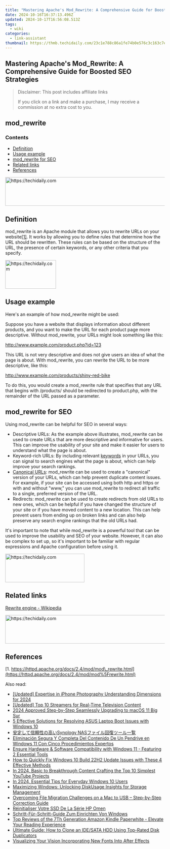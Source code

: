 ```yaml
---
title: "Mastering Apache's Mod_Rewrite: A Comprehensive Guide for Boosted SEO Strategies"
date: 2024-10-16T16:37:13.496Z
updated: 2024-10-17T16:56:08.513Z
tags:
  - wiki
categories:
  - link-assistant
thumbnail: https://thmb.techidaily.com/23c1e788c86a1fe74b0e576c3c163c7e8cc36d0f77392a611796a9122444764d.jpg
---
```


## Mastering Apache's Mod_Rewrite: A Comprehensive Guide for Boosted SEO Strategies

>  Disclaimer: This post includes affiliate links
>
>  If you click on a link and make a purchase, I may receive a commission at no extra cost to you.
>

## mod\_rewrite

### Contents

* [Definition](https://tools.techidaily.com/link-assistant/products/)
* [Usage example](https://tools.techidaily.com/link-assistant/products/)
* [mod\_rewrite for SEO](https://tools.techidaily.com/link-assistant/products/)
* [Related links](https://tools.techidaily.com/link-assistant/products/)
* [References](https://tools.techidaily.com/link-assistant/products/)

<!-- affiliate ads begin -->
<a href="https://ephamedtechinc.pxf.io/c/5597632/2137210/26400" target="_top" id="2137210">
  <img src="//a.impactradius-go.com/display-ad/26400-2137210" border="0" alt="https://techidaily.com" width="728" height="90"/>
</a>
<img height="0" width="0" src="https://ephamedtechinc.pxf.io/i/5597632/2137210/26400" style="position:absolute;visibility:hidden;" border="0" />
<!-- affiliate ads end -->

## Definition

mod\_rewrite is an Apache module that allows you to rewrite URLs on your website[\[1\]](https://tools.techidaily.com/link-assistant/products/). It works by allowing you to define rules that determine how the URL should be rewritten. These rules can be based on the structure of the URL, the presence of certain keywords, or any other criteria that you specify.

<!-- affiliate ads begin -->
<a href="https://malaysia-healthcare-travel-council.pxf.io/c/5597632/1576474/17382" target="_top" id="1576474">
  <img src="//a.impactradius-go.com/display-ad/17382-1576474" border="0" alt="https://techidaily.com" width="160" height="90"/>
</a>
<img height="0" width="0" src="https://malaysia-healthcare-travel-council.pxf.io/i/5597632/1576474/17382" style="position:absolute;visibility:hidden;" border="0" />
<!-- affiliate ads end -->

## Usage example

Here's an example of how mod\_rewrite might be used:

Suppose you have a website that displays information about different products, and you want to make the URL for each product page more descriptive. Without mod\_rewrite, your URLs might look something like this:

http://www.example.com/product.php?id=123

This URL is not very descriptive and does not give users an idea of what the page is about. With mod\_rewrite, you can rewrite the URL to be more descriptive, like this:

http://www.example.com/products/shiny-red-bike

To do this, you would create a mod\_rewrite rule that specifies that any URL that begins with /products/ should be redirected to product.php, with the remainder of the URL passed as a parameter.

## mod\_rewrite for SEO

Using mod\_rewrite can be helpful for SEO in several ways:

* Descriptive URLs: As the example above illustrates, mod\_rewrite can be used to create URLs that are more descriptive and informative for users. This can improve the usability of your site and make it easier for users to understand what the page is about.
* Keyword-rich URLs: By including relevant [keywords](https://tools.techidaily.com/link-assistant/products/) in your URLs, you can signal to search engines what the page is about, which can help improve your search rankings.
* [Canonical URLs](https://tools.techidaily.com/link-assistant/products/): mod\_rewrite can be used to create a "canonical" version of your URLs, which can help prevent duplicate content issues. For example, if your site can be accessed using both http and https or with and without "www," you can use mod\_rewrite to redirect all traffic to a single, preferred version of the URL.
* Redirects: mod\_rewrite can be used to create redirects from old URLs to new ones, which can be helpful if you have changed the structure of your site or if you have moved content to a new location. This can help prevent users from ending up on broken links and can also help preserve any search engine rankings that the old URLs had.

It's important to note that while mod\_rewrite is a powerful tool that can be used to improve the usability and SEO of your website. However, it can also be complex to set up, so it's important to be familiar with regular expressions and Apache configuration before using it.

<!-- affiliate ads begin -->
<a href="https://bluettius.sjv.io/c/5597632/2139116/17108" target="_top" id="2139116">
  <img src="//a.impactradius-go.com/display-ad/17108-2139116" border="0" alt="https://techidaily.com" width="250" height="90"/>
</a>
<img height="0" width="0" src="https://bluettius.sjv.io/i/5597632/2139116/17108" style="position:absolute;visibility:hidden;" border="0" />
<!-- affiliate ads end -->

## Related links

[Rewrite engine - Wikipedia](https://en.wikipedia.org/wiki/Rewrite%5Fengine)

<!-- affiliate ads begin -->
<a href="https://unicoeye.pxf.io/c/5597632/2148774/18498" target="_top" id="2148774">
  <img src="//a.impactradius-go.com/display-ad/18498-2148774" border="0" alt="https://techidaily.com" width="728" height="90"/>
</a>
<img height="0" width="0" src="https://unicoeye.pxf.io/i/5597632/2148774/18498" style="position:absolute;visibility:hidden;" border="0" />
<!-- affiliate ads end -->

## References

[1. https://httpd.apache.org/docs/2.4/mod/mod\_rewrite.html](https://httpd.apache.org/docs/2.4/mod/mod%5Frewrite.html)

<ins class="adsbygoogle"
     style="display:block"
     data-ad-format="autorelaxed"
     data-ad-client="ca-pub-7571918770474297"
     data-ad-slot="1223367746"></ins>

<ins class="adsbygoogle"
     style="display:block"
     data-ad-client="ca-pub-7571918770474297"
     data-ad-slot="8358498916"
     data-ad-format="auto"
     data-full-width-responsive="true"></ins>

<span class="atpl-alsoreadstyle">Also read:</span>
<div><ul>
<li><a href="https://fox-direct.techidaily.com/updated-expertise-in-iphone-photography-understanding-dimensions-for-2024/"><u>[Updated] Expertise in iPhone Photography Understanding Dimensions for 2024</u></a></li>
<li><a href="https://some-guidance.techidaily.com/updated-top-10-streamers-for-real-time-television-content/"><u>[Updated] Top 10 Streamers for Real-Time Television Content</u></a></li>
<li><a href="https://fox-helps.techidaily.com/2024-approved-step-by-step-seamlessly-upgrading-to-macos-11-big-sur/"><u>2024 Approved Step-by-Step Seamlessly Upgrading to macOS 11 Big Sur</u></a></li>
<li><a href="https://win-top.techidaily.com/5-effective-solutions-for-resolving-asus-laptop-boot-issues-with-windows-10/"><u>5 Effective Solutions for Resolving ASUS Laptop Boot Issues with Windows 10</u></a></li>
<li><a href="https://win-top.techidaily.com/1728505276924-synology-nas/"><u>安定して信頼性の高いSynology NASファイル回復ツール一覧</u></a></li>
<li><a href="https://win-top.techidaily.com/eliminacion-segura-y-completa-del-contenido-de-un-pendrive-en-windows-11-con-cinco-procedimientos-expertos/"><u>Eliminación Segura Y Completa Del Contenido De Un Pendrive en Windows 11 Con Cinco Procedimientos Expertos</u></a></li>
<li><a href="https://win-top.techidaily.com/ensure-hardware-and-software-compatibility-with-windows-11-featuring-2-essential-tools/"><u>Ensure Hardware & Software Compatibility with Windows 11 - Featuring 2 Essential Tools</u></a></li>
<li><a href="https://win-top.techidaily.com/how-to-quickly-fix-windows-10-build-22h2-update-issues-with-these-4-effective-methods/"><u>How to Quickly Fix Windows 10 Build 22H2 Update Issues with These 4 Effective Methods</u></a></li>
<li><a href="https://youtube-videos.techidaily.com/in-2024-basic-to-breakthrough-content-crafting-the-top-10-simplest-youtube-projects/"><u>In 2024, Basic to Breakthrough Content Crafting the Top 10 Simplest YouTube Projects</u></a></li>
<li><a href="https://fox-cloud.techidaily.com/in-2024-essential-tips-for-everyday-windows-10-users/"><u>In 2024, Essential Tips for Everyday Windows 10 Users</u></a></li>
<li><a href="https://windows11.techidaily.com/maximizing-windows-unlocking-diskusage-insights-for-storage-management/"><u>Maximizing Windows: Unlocking DiskUsage Insights for Storage Management</u></a></li>
<li><a href="https://win-webster.techidaily.com/overcoming-file-migration-challenges-on-a-mac-to-usb-step-by-step-correction-guide/"><u>Overcoming File Migration Challenges on a Mac to USB – Step-by-Step Correction Guide</u></a></li>
<li><a href="https://win-top.techidaily.com/reinitialiser-votre-ssd-de-la-serie-hp-omen/"><u>Réinitialiser Votre SSD De La Série HP Omen</u></a></li>
<li><a href="https://win-top.techidaily.com/schritt-fur-schritt-guide-zum-einrichten-von-windows/"><u>Schritt-Für-Schritt-Guide Zum Einrichten Von Windows</u></a></li>
<li><a href="https://buynow-tips.techidaily.com/top-reviews-of-the-7th-generation-amazon-kindle-paperwhite-elevate-your-reading-experience/"><u>Top Reviews of the 7Th Generation Amazon Kindle Paperwhite - Elevate Your Reading Experience</u></a></li>
<li><a href="https://win-top.techidaily.com/ultimate-guide-how-to-clone-an-idesata-hdd-using-top-rated-disk-duplicators/"><u>Ultimate Guide: How to Clone an IDE/SATA HDD Using Top-Rated Disk Duplicators</u></a></li>
<li><a href="https://extra-lessons.techidaily.com/visualizing-your-vision-incorporating-new-fonts-into-after-effects/"><u>Visualizing Your Vision Incorporating New Fonts Into After Effects</u></a></li>
</ul></div>

